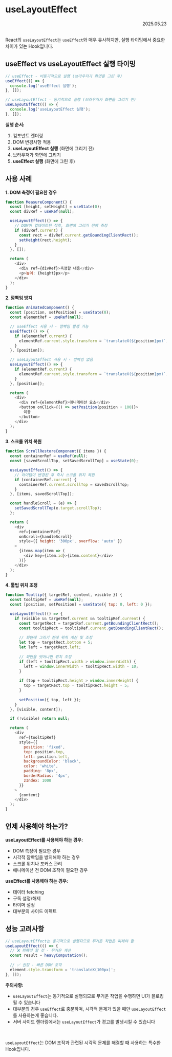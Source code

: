 # useLayoutEffect

<div align="right">2025.05.23</div>

<br/>

React의 `useLayoutEffect`는 `useEffect`와 매우 유사하지만, 실행 타이밍에서 중요한 차이가 있는 Hook입니다.

## useEffect vs useLayoutEffect 실행 타이밍

```javascript
// useEffect - 비동기적으로 실행 (브라우저가 화면을 그린 후)
useEffect(() => {
  console.log('useEffect 실행');
}, []);

// useLayoutEffect - 동기적으로 실행 (브라우저가 화면을 그리기 전)
useLayoutEffect(() => {
  console.log('useLayoutEffect 실행');
}, []);
```

**실행 순서:**
1. 컴포넌트 렌더링
2. DOM 변경사항 적용
3. **useLayoutEffect 실행** (화면에 그리기 전)
4. 브라우저가 화면에 그리기
5. **useEffect 실행** (화면에 그린 후)

## 사용 사례

**1. DOM 측정이 필요한 경우**
```javascript
function MeasureComponent() {
  const [height, setHeight] = useState(0);
  const divRef = useRef(null);

  useLayoutEffect(() => {
    // DOM이 업데이트된 직후, 화면에 그리기 전에 측정
    if (divRef.current) {
      const rect = divRef.current.getBoundingClientRect();
      setHeight(rect.height);
    }
  }, []);

  return (
    <div>
      <div ref={divRef}>측정할 내용</div>
      <p>높이: {height}px</p>
    </div>
  );
}
```

**2. 깜빡임 방지**
```javascript
function AnimatedComponent() {
  const [position, setPosition] = useState(0);
  const elementRef = useRef(null);

  // useEffect 사용 시 - 깜빡임 발생 가능
  useEffect(() => {
    if (elementRef.current) {
      elementRef.current.style.transform = `translateX(${position}px)`;
    }
  }, [position]);

  // useLayoutEffect 사용 시 - 깜빡임 없음
  useLayoutEffect(() => {
    if (elementRef.current) {
      elementRef.current.style.transform = `translateX(${position}px)`;
    }
  }, [position]);

  return (
    <div>
      <div ref={elementRef}>애니메이션 요소</div>
      <button onClick={() => setPosition(position + 100)}>
        이동
      </button>
    </div>
  );
}
```

**3. 스크롤 위치 복원**
```javascript
function ScrollRestoreComponent({ items }) {
  const containerRef = useRef(null);
  const [savedScrollTop, setSavedScrollTop] = useState(0);

  useLayoutEffect(() => {
    // 아이템이 변경된 후 즉시 스크롤 위치 복원
    if (containerRef.current) {
      containerRef.current.scrollTop = savedScrollTop;
    }
  }, [items, savedScrollTop]);

  const handleScroll = (e) => {
    setSavedScrollTop(e.target.scrollTop);
  };

  return (
    <div 
      ref={containerRef} 
      onScroll={handleScroll}
      style={{ height: '300px', overflow: 'auto' }}
    >
      {items.map(item => (
        <div key={item.id}>{item.content}</div>
      ))}
    </div>
  );
}
```

**4. 툴팁 위치 조정**
```javascript
function Tooltip({ targetRef, content, visible }) {
  const tooltipRef = useRef(null);
  const [position, setPosition] = useState({ top: 0, left: 0 });

  useLayoutEffect(() => {
    if (visible && targetRef.current && tooltipRef.current) {
      const targetRect = targetRef.current.getBoundingClientRect();
      const tooltipRect = tooltipRef.current.getBoundingClientRect();
      
      // 화면에 그리기 전에 위치 계산 및 조정
      let top = targetRect.bottom + 5;
      let left = targetRect.left;
      
      // 화면을 벗어나면 위치 조정
      if (left + tooltipRect.width > window.innerWidth) {
        left = window.innerWidth - tooltipRect.width - 10;
      }
      
      if (top + tooltipRect.height > window.innerHeight) {
        top = targetRect.top - tooltipRect.height - 5;
      }
      
      setPosition({ top, left });
    }
  }, [visible, content]);

  if (!visible) return null;

  return (
    <div
      ref={tooltipRef}
      style={{
        position: 'fixed',
        top: position.top,
        left: position.left,
        backgroundColor: 'black',
        color: 'white',
        padding: '8px',
        borderRadius: '4px',
        zIndex: 1000
      }}
    >
      {content}
    </div>
  );
}
```

## 언제 사용해야 하는가?

**useLayoutEffect를 사용해야 하는 경우:**
- DOM 측정이 필요한 경우
- 시각적 깜빡임을 방지해야 하는 경우
- 스크롤 위치나 포커스 관리
- 애니메이션 전 DOM 조작이 필요한 경우

**useEffect를 사용해야 하는 경우:**
- 데이터 fetching
- 구독 설정/해제
- 타이머 설정
- 대부분의 사이드 이펙트

## 성능 고려사항

```javascript
// useLayoutEffect는 동기적으로 실행되므로 무거운 작업은 피해야 함
useLayoutEffect(() => {
  // ❌ 피해야 할 것 - 무거운 계산
  const result = heavyComputation();
  
  // ✅ 권장 - 빠른 DOM 조작
  element.style.transform = 'translateX(100px)';
}, []);
```

**주의사항:**
- `useLayoutEffect`는 동기적으로 실행되므로 무거운 작업을 수행하면 UI가 블로킹될 수 있습니다
- 대부분의 경우 `useEffect`로 충분하며, 시각적 문제가 있을 때만 `useLayoutEffect`를 사용하는게 좋습니다.
- 서버 사이드 렌더링에서는 `useLayoutEffect`가 경고를 발생시킬 수 있습니다

<br/>

`useLayoutEffect`는 DOM 조작과 관련된 시각적 문제를 해결할 때 사용하는 특수한 Hook입니다.